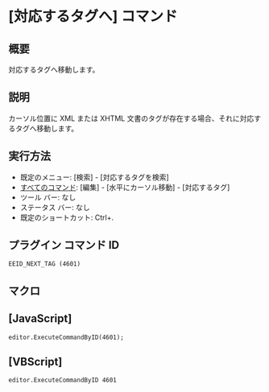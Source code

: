 # \[対応するタグへ\] コマンド

## 概要

対応するタグへ移動します。

## 説明

カーソル位置に XML または XHTML 文書のタグが存在する場合、それに対応するタグへ移動します。

## 実行方法

- 既定のメニュー: \[検索\] \- \[対応するタグを検索\]
- [すべてのコマンド](../../glossary/allcommands): \[編集\] \- \[水平にカーソル移動\] \- \[対応するタグ\]
- ツール バー: なし
- ステータス バー: なし
- 既定のショートカット: Ctrl+.

## プラグイン コマンド ID

```
EEID_NEXT_TAG (4601)```

## マクロ

## \[JavaScript\]

```
editor.ExecuteCommandByID(4601);
```

## \[VBScript\]

```
editor.ExecuteCommandByID 4601
```

